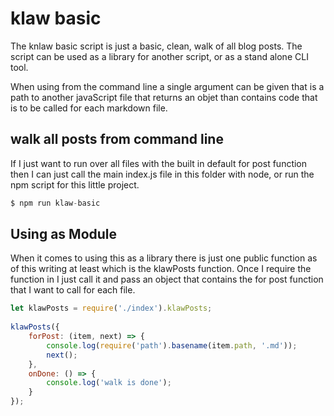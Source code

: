 # klaw basic

The knlaw basic script is just a basic, clean, walk of all blog posts. The script can be used as a library for another script, or as a stand alone CLI tool. 

When using from the command line a single argument can be given that is a path to another javaScript file that returns an objet than contains code that is to be called for each markdown file.

## walk all posts from command line

If I just want to run over all files with the built in default for post function then I can just call the main index.js file in this folder with node, or run the npm script for this little project.

```js
$ npm run klaw-basic
```

## Using as Module

When it comes to using this as a library there is just one public function as of this writing at least which is the klawPosts function. Once I require the function in I just call it and pass an object that contains the for post function that I want to call for each file.

```js
let klawPosts = require('./index').klawPosts;
 
klawPosts({
    forPost: (item, next) => {
        console.log(require('path').basename(item.path, '.md'));
        next();
    },
    onDone: () => {
        console.log('walk is done');
    }
});
```